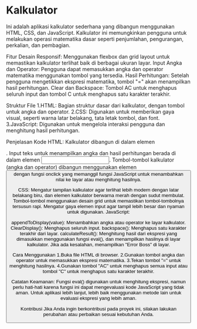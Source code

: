 # Kalkulator
Ini adalah aplikasi kalkulator sederhana yang dibangun menggunakan HTML, CSS, dan JavaScript. Kalkulator ini memungkinkan pengguna untuk melakukan operasi matematika dasar seperti penjumlahan, pengurangan, perkalian, dan pembagian.

Fitur
Desain Responsif: Menggunakan flexbox dan grid layout untuk memastikan kalkulator terlihat baik di berbagai ukuran layar.
Input Angka dan Operator: Pengguna dapat memasukkan angka dan operator matematika menggunakan tombol yang tersedia.
Hasil Perhitungan: Setelah pengguna mengetikkan ekspresi matematika, tombol "=" akan menampilkan hasil perhitungan.
Clear dan Backspace: Tombol AC untuk menghapus seluruh input dan tombol C untuk menghapus satu karakter terakhir.

Struktur File
1.HTML: Bagian struktur dasar dari kalkulator, dengan tombol untuk angka dan operator.
2.CSS: Digunakan untuk memberikan gaya visual, seperti warna latar belakang, tata letak tombol, dan font.
3.JavaScript: Digunakan untuk mengelola interaksi pengguna dan menghitung hasil perhitungan.

Penjelasan Kode
HTML:
Kalkulator dibangun di dalam elemen <div class="calculator">.
Input teks untuk menampilkan angka dan hasil perhitungan berada di dalam elemen <input type="text" id="display">.
Tombol-tombol kalkulator (angka dan operator) dibangun menggunakan elemen <button> dengan fungsi onclick yang memanggil fungsi JavaScript untuk menambahkan nilai ke layar atau menghitung hasilnya.

CSS:
Mengatur tampilan kalkulator agar terlihat lebih modern dengan latar belakang biru, dan elemen kalkulator berwarna merah dengan sudut membulat.
Tombol-tombol menggunakan desain grid untuk memastikan tombol-tombolnya tersusun rapi.
Mengatur gaya elemen input agar tampil lebih besar dan nyaman untuk digunakan.
JavaScript:

appendToDisplay(value): Menambahkan angka atau operator ke layar kalkulator.
ClearDisplay(): Menghapus seluruh input.
backspace(): Menghapus satu karakter terakhir dari layar.
calculateResult(): Menghitung hasil dari ekspresi yang dimasukkan menggunakan fungsi eval(), dan menampilkan hasilnya di layar kalkulator. Jika ada kesalahan, menampilkan "Error Boss" di layar.

Cara Menggunakan
1.Buka file HTML di browser.
2.Gunakan tombol angka dan operator untuk memasukkan ekspresi matematika.
3.Tekan tombol "=" untuk menghitung hasilnya.
4.Gunakan tombol "AC" untuk menghapus semua input atau tombol "C" untuk menghapus satu karakter terakhir.

Catatan
Keamanan: Fungsi eval() digunakan untuk menghitung ekspresi, namun perlu hati-hati karena fungsi ini dapat mengevaluasi kode JavaScript yang tidak aman. Untuk aplikasi lebih lanjut, lebih baik menggunakan metode lain untuk evaluasi ekspresi yang lebih aman.

Kontribusi
Jika Anda ingin berkontribusi pada proyek ini, silakan lakukan perubahan atau perbaikan sesuai kebutuhan Anda.
